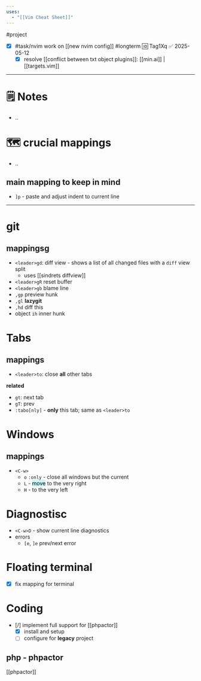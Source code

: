 ```yaml
---
uses:
  - "[[Vim Cheat Sheet]]"
---
```

#project 

- [x] #task/nvim work on [[new nvim config]] #longterm  🆔 Tag1Xq ✅ 2025-05-12
	- [x] resolve [[conflict between txt object plugins]]: [[min.ai]] | [[targets.vim]]
___
# 🗒 Notes
- ..
# 🗺 crucial mappings
- ..
## main mapping to keep in mind
- `]p` - paste and adjust indent to current line 

___
# git

## mappingsg
- `<leader>gd`: diff view - shows a list of all changed files with a `diff` view split
	- uses [[sindrets diffview]]
 - `<leader>gR` reset buffer
 - `<leader>gb` blame line
 - `,gp` preview hunk
 - `,gl` **lazygit**
 - `,hd` diff this
 - object `ih`  inner hunk

# Tabs

## mappings
- `<leader>to`: close **all** other tabs

**related**
- `gt`: next tab
- `gT`: prev
- `:tabo[nly]` - **only** this tab; same as `<leader>to`

# Windows

## mappings

- `<C-w>`
	- `o` `:only` - close all windows but the current
	- `L` - <mark style="background: #ABF7F7A6;">move</mark> to the very right
	- `H` - to the very left

# Diagnostisc

- `<C-w>D` - show current line diagnostics
- errors
	- `[e`, `]e` prev/next error

# Floating  terminal
- [x] fix mapping for terminal

# Coding

- [/] implement full support for [[phpactor]]
	- [x] install and setup
	- [ ] configure for **legacy** project

## php - phpactor
[[phpactor]]

